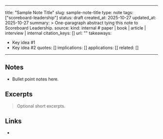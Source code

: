 
---
title: "Sample Note Title"
slug: sample-note-title
type: note
tags: ["scoreboard-leadership"]
status: draft
created_at: 2025-10-27
updated_at: 2025-10-27
summary: >
  One-paragraph abstract tying this note to Scoreboard Leadership.
source:
  kind: internal         # paper | book | article | interview | internal
  citation_keys: []
  url: ""
takeaways:
  - Key idea #1
  - Key idea #2
quotes: []
implications: []
applications: []
related: []
---

## Notes
- Bullet point notes here.

## Excerpts
> Optional short excerpts.

## Links
- 
